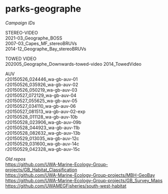 # parks-geographe

_Campaign IDs_

STEREO-VIDEO  
2021-03_Geographe_BOSS  
2007-03_Capes_MF_stereoBRUVs  
2014-12_Geographe_Bay_stereoBRUVs  

TOWED VIDEO  
202005_Geographe_Downwards-towed-video
2014_TowedVideo

AUV  
r20150526_024446_wa-gb-auv-01  
r20150526_035926_wa-gb-auv-02  
r20150526_050219_wa-gb-auv-03  
r20150527_072129_wa-gb-auv-04  
r20150527_055625_wa-gb-auv-05  
r20150527_034110_wa-gb-auv-06  
r20150527_081513_wa-gb-auv-02-exp  
r20150528_011128_wa-gb-auv-10b  
r20150528_023906_wa-gb-auv-09b  
r20150528_044923_wa-gb-auv-11b  
r20150528_082632_wa-gb-auv-13b  
r20150529_013035_wa-gb-auv-12c  
r20150529_031600_wa-gb-auv-14c  
r20150529_042328_wa-gb-auv-15c  

_Old repos_  
https://github.com/UWA-Marine-Ecology-Group-projects/GB_Habitat_Classification  
https://github.com/UWA-Marine-Ecology-Group-projects/MBH-GeoBay  
https://github.com/UWA-Marine-Ecology-Group-projects/GB_Survey_Maps
https://github.com/UWAMEGFisheries/south-west-habitat

